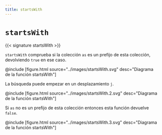 ```yaml
---
title: startsWith
---
```


# `startsWith`

{{< signature startsWith >}}

`startsWith` comprueba si la colección `as` es un prefijo de esta colección, devolviendo `true` en ese caso.

@include [figure.html source="../images/startsWith.svg" desc="Diagrama de la función startsWith"]

La búsqueda puede empezar en un desplazamiento `j`.

@include [figure.html source="../images/startsWith.2.svg" desc="Diagrama de la función startsWith"]

Si `as` no es un prefijo de esta colección entonces esta función devuelve `false`.

@include [figure.html source="../images/startsWith.3.svg" desc="Diagrama de la función startsWith"]
